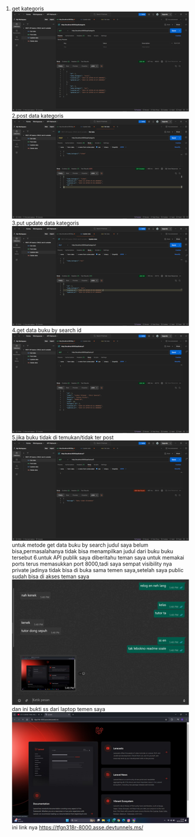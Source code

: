 1. get kategoris
![Alt text](<Screenshot (1519).png>)
2.post data kategoris
![Alt text](<Screenshot (1521).png>)
3.put update data kategoris
![Alt text](<Screenshot (1520).png>)
4.get data buku by search id
![Alt text](<Screenshot (1522).png>)
5.jika buku tidak di temukan/tidak ter post
![Alt text](<Screenshot (1523).png>)
untuk metode get data buku by search judul saya belum bisa,permasalahanya tidak bisa menampilkan judul dari buku buku tersebut
6.untuk API publik saya diberitahu teman saya untuk memakai ports terus memasukkan port 8000,tadi saya sempat visibility nya private jadinya tidak bisa di buka sama temen saya,setelah saya public sudah bisa di akses teman saya
![Alt text](<Screenshot (1530).png>)
dan ini bukti ss dari laptop temen saya 
![Alt text](<Gambar WhatsApp 2024-10-20 pukul 17.49.01_80410327.jpg>)
ini link nya https://tfgn318r-8000.asse.devtunnels.ms/
